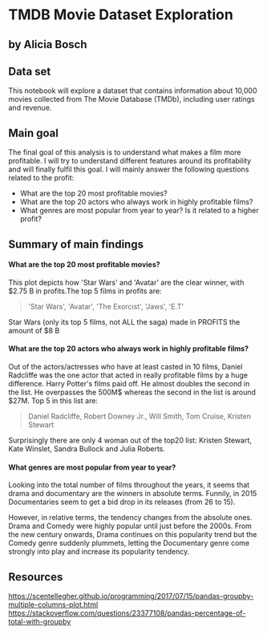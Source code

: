 # TMDB Movie Dataset Exploration
## by Alicia Bosch

## Data set

This notebook will explore a dataset that contains information about 10,000 movies collected from The Movie Database (TMDb), including user ratings and revenue.

## Main goal

The final goal of this analysis is to understand what makes a film more profitable. I will try to understand different features around its profitability and will finally fulfil this goal. I will mainly answer the following questions related to the profit:

- What are the top 20 most profitable movies?
- What are the top 20 actors who always work in highly profitable films?
- What genres are most popular from year to year? Is it related to a higher profit?

## Summary of main findings 

#### What are the top 20 most profitable movies?

This plot depicts how 'Star Wars' and 'Avatar' are the clear winner, with $2.75 B in profits.The top 5 films in profits are:
> 'Star Wars', 'Avatar', 'The Exorcist', 'Jaws', 'E.T'

Star Wars (only its top 5 films, not ALL the saga) made in PROFITS the amount of $8 B

#### What are the top 20 actors who always work in highly profitable films?

Out of the actors/actresses who have at least casted in 10 films, Daniel Radcliffe was the one actor that acted in really profitable films by a huge difference. Harry Potter's films paid off. He almost doubles the second in the list. He overpasses the 500M$ whereas the second in the list is around $27M.
Top 5 in this list are:
> Daniel Radcliffe, Robert Downey Jr., Will Smith, Tom Cruise, Kristen Stewart

Surprisingly there are only 4 woman out of the top20 list: Kristen Stewart, Kate Winslet, Sandra Bullock and Julia Roberts.

#### What genres are most popular from year to year?
Looking into the total number of films throughout the years, it seems that drama and documentary are the winners in absolute terms. Funnily, in 2015 Documentaries seem to get a bid drop in its releases (from 26 to 15).

However, in relative terms, the tendency changes from the absolute ones. Drama and Comedy were highly popular until just before the 2000s. From the new century onwards, Drama continues on this popularity trend but the Comedy genre suddenly plummets, letting the Documentary genre come strongly into play and increase its popularity tendency.


## Resources
https://scentellegher.github.io/programming/2017/07/15/pandas-groupby-multiple-columns-plot.html
https://stackoverflow.com/questions/23377108/pandas-percentage-of-total-with-groupby

